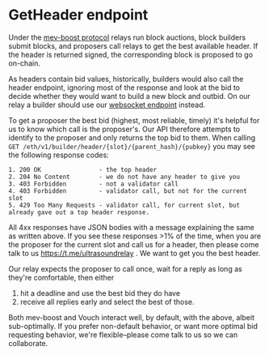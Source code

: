 # GetHeader endpoint

Under the [mev-boost protocol](https://docs.flashbots.net/flashbots-mev-boost/introduction) relays run block auctions, block builders submit blocks, and proposers call relays to get the best available header. If the header is returned signed, the corresponding block is proposed to go on-chain.

As headers contain bid values, historically, builders would also call the header endpoint, ignoring most of the response and look at the bid to decide whether they would want to build a new block and outbid. On our relay a builder should use our [websocket endpoint](./top-bid-websocket.md) instead.

To get a proposer the best bid (highest, most reliable, timely) it's helpful for us to know which call is the proposer's. Our API therefore attempts to identify to the proposer and only returns the top bid to them. When calling `GET /eth/v1/builder/header/{slot}/{parent_hash}/{pubkey}` you may see the following response codes:
```
1. 200 OK                - the top header
2. 204 No Content        - we do not have any header to give you
3. 403 Forbidden         - not a validator call
4. 403 Forbidden         - validator call, but not for the current slot
5. 429 Too Many Requests - validator call, for current slot, but already gave out a top header response.
```

All 4xx responses have JSON bodies with a message explaining the same as written above. If you see these responses >1% of the time, when you are the proposer for the current slot and call us for a header, then please come talk to us https://t.me/ultrasoundrelay . We want to get you the best header.

Our relay expects the proposer to call once, wait for a reply as long as they're comfortable, then either
1. hit a deadline and use the best bid they do have
2. receive all replies early and select the best of those.

Both mev-boost and Vouch interact well, by default, with the above, albeit sub-optimally. If you prefer non-default behavior, or want more optimal bid requesting behavior, we're flexible–please come talk to us so we can collaborate.
